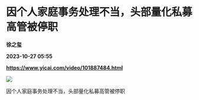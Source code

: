 # 因个人家庭事务处理不当，头部量化私募高管被停职
**徐之玺**

**2023-10-27 05:55**

**https://www.yicai.com/video/101887484.html**

![](https://imgcdn.yicai.com/uppics/images/iOS/yicai/20231027014359212-8901.jpg) 

因个人家庭事务处理不当，头部量化私募高管被停职
